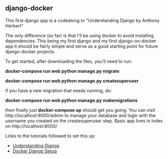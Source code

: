 ## django-docker

This first django app is a codealong to
"Understanding Django by Anthony Herbert"

The only difference (so far) is that I'll be using docker to avoid installing dependencies.
This being my first django and my first django-on-docker app it should be fairly simple and serve as a good starting point for future django-docker projects.

To get started, after downloading the files, you'll need to run:

__docker-compose run web python manage.py migrate__

__docker-compose run web python manage.py createsuperuser__

if you have a new migration that needs running, do:

__docker-compose run web python manage.py makemigrations__

then finally just
__docker-compose up__
should get you going. You can visit http://localhost:8000/admin to manage your database and login with the username you created on the createsuperuser step. Basic app lives in index on http://localhost:8000/

Links to the tutorials followed to set this up:

- [Understanding Django](https://learning.oreilly.com/videos/understanding-django/9781839214547/)
- [Docker Django Setup](https://docs.docker.com/compose/django/)